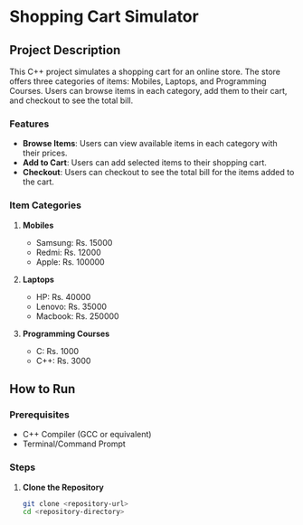 # Shopping Cart Simulator

## Project Description

This C++ project simulates a shopping cart for an online store. The store offers three categories of items: Mobiles, Laptops, and Programming Courses. Users can browse items in each category, add them to their cart, and checkout to see the total bill.

### Features

- **Browse Items**: Users can view available items in each category with their prices.
- **Add to Cart**: Users can add selected items to their shopping cart.
- **Checkout**: Users can checkout to see the total bill for the items added to the cart.

### Item Categories

1. **Mobiles**
   - Samsung: Rs. 15000
   - Redmi: Rs. 12000
   - Apple: Rs. 100000

2. **Laptops**
   - HP: Rs. 40000
   - Lenovo: Rs. 35000
   - Macbook: Rs. 250000

3. **Programming Courses**
   - C: Rs. 1000
   - C++: Rs. 3000

## How to Run

### Prerequisites

- C++ Compiler (GCC or equivalent)
- Terminal/Command Prompt

### Steps

1. **Clone the Repository**

   ```sh
   git clone <repository-url>
   cd <repository-directory>
